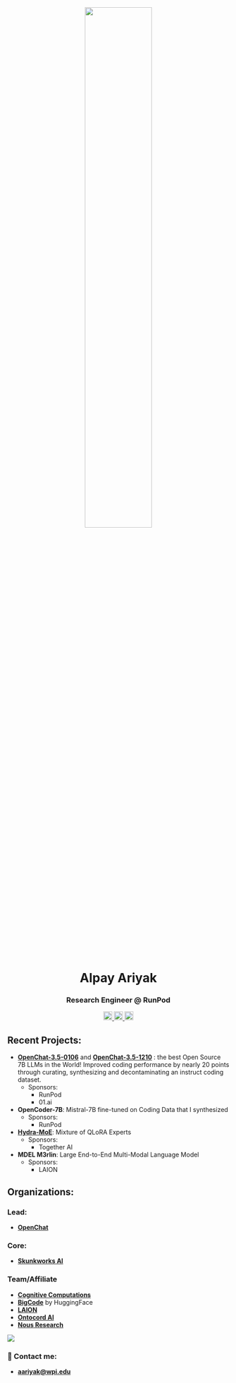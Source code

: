 <div align="center">
        <a>
    <img src="https://github.com/imoneoi/openchat/raw/master/assets/logo_new.png" style="width: 55%">
  </a>
</div>

<h1 align="center">Alpay Ariyak</h1>
<h3 align="center"> Research Engineer @ RunPod </h3>
<p align="center">
  <a href="https://www.linkedin.com/in/alpayariyak">
    <img src="https://img.shields.io/badge/LinkedIn-blue?style=for-the-badge&logo=linkedin&logoColor=white" alt="LinkedIn Badge" height="20">
  </a>
  <a href="https://twitter.com/AlpayAriyak">
    <img src="https://img.shields.io/twitter/follow/AlpayAriyak" alt="X (formerly Twitter) Follow" height="20">
  </a>
  <a href="https://huggingface.co/alpayariyak">
    <img src="https://img.shields.io/badge/%F0%9F%A4%97-Models%20on%20Hub-yellow" alt="HuggingFace" height="20">
  </a>
</p>



## Recent Projects:
- **[OpenChat-3.5-0106](https://huggingface.co/openchat/openchat-3.5-0106)** and **[OpenChat-3.5-1210](https://huggingface.co/openchat/openchat-3.5-1210)** : the best Open Source 7B LLMs in the World! Improved coding performance by nearly 20 points through curating, synthesizing and decontaminating an instruct coding dataset.
  - Sponsors:
    - RunPod
    - 01.ai
- **OpenCoder-7B**: Mistral-7B fine-tuned on Coding Data that I synthesized
  - Sponsors:
    - RunPod
- **[Hydra-MoE](https://github.com/SkunkworksAI/hydra-moe)**: Mixture of QLoRA Experts
  - Sponsors:
    - Together AI
- **MDEL M3rlin**: Large End-to-End Multi-Modal Language Model
  - Sponsors:
    - LAION

## Organizations:
### Lead:
- [**OpenChat**](https://huggingface.co/openchat) 

### Core:
- [**Skunkworks AI**](https://huggingface.co/SkunkworksAI)

### Team/Affiliate
- **[Cognitive Computations](https://huggingface.co/cognitivecomputations)**
- [**BigCode**](https://www.bigcode-project.org) by HuggingFace
- **[LAION](https://laion.ai)**
- [**Ontocord AI**](https://huggingface.co/Multi-Domain-Expert-Learning)
- [**Nous Research**](https://huggingface.co/NousResearch)



![](https://private-user-images.githubusercontent.com/98838263/248109790-b81eff1a-e7c2-48af-9667-196582d304b8.png?jwt=eyJhbGciOiJIUzI1NiIsInR5cCI6IkpXVCJ9.eyJrZXkiOiJrZXkxIiwiZXhwIjoxNjg3NDgyNDMxLCJuYmYiOjE2ODc0ODIxMzEsInBhdGgiOiIvOTg4MzgyNjMvMjQ4MTA5NzkwLWI4MWVmZjFhLWU3YzItNDhhZi05NjY3LTE5NjU4MmQzMDRiOC5wbmc_WC1BbXotQWxnb3JpdGhtPUFXUzQtSE1BQy1TSEEyNTYmWC1BbXotQ3JlZGVudGlhbD1BS0lBSVdOSllBWDRDU1ZFSDUzQSUyRjIwMjMwNjIzJTJGdXMtZWFzdC0xJTJGczMlMkZhd3M0X3JlcXVlc3QmWC1BbXotRGF0ZT0yMDIzMDYyM1QwMTAyMTFaJlgtQW16LUV4cGlyZXM9MzAwJlgtQW16LVNpZ25hdHVyZT0wYTRiNWUxNDRhOTE0ODVlZDc4OGQ2Y2RiMjViMWNhMDkwZmI5NDRkZTJmMGU3OWRmYmRiNDFlNWRlYjFjNmEzJlgtQW16LVNpZ25lZEhlYWRlcnM9aG9zdCZhY3Rvcl9pZD0wJmtleV9pZD0wJnJlcG9faWQ9MCJ9.odN83XNh9ls2yaBQmmFFgxGFnIg0bF6ACF7W-uN8HaQ)


### 📧 Contact me:
- **aariyak@wpi.edu**

